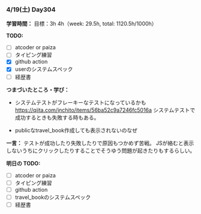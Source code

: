 ### 4/19(土) Day304

**学習時間：**
目標：3h
4h（week: 29.5h, total: 1120.5h/1000h）

**TODO:**
- [ ] atcoder or paiza
- [ ] タイピング練習
- [x] github action
- [x] userのシステムスペック
- [ ] 経歴書

**つまづいたところ・学び：**
- システムテストがフレーキーなテストになっているかも
https://qiita.com/jnchito/items/56ba52c9a7246fc5016a
システムテストで成功するときも失敗する時もある。

- publicなtravel_book作成しても表示されないのなぜ

**一言：**
テストが成功したり失敗したりで原因もつかめず苦戦。
JSが絡むと表示しないうちにクリックしたりすることでそうゆう問題が起きたりもするらしい。

**明日の TODO:**
- [ ] atcoder or paiza
- [ ] タイピング練習
- [ ] github action
- [ ] travel_bookのシステムスペック
- [ ] 経歴書
